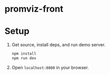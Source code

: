 # promviz-front

# Setup
1. Get source, install deps, and run demo server.

   ```sh
   npm install
   npm run dev
   ```

2. Open `localhost:8080` in your browser.


